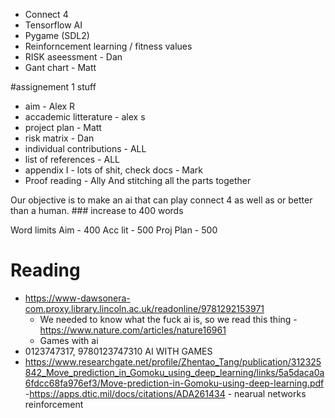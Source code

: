 - Connect 4
- Tensorflow AI
- Pygame (SDL2)
- Reinforncement learning / fitness values 
- RISK aseessment - Dan
- Gant chart - Matt


#assignement 1 stuff
- aim - Alex R
- accademic litterature - alex s
- project plan - Matt
- risk matrix - Dan
- individual contributions - ALL
- list of references - ALL
- appendix I - lots of shit, check docs - Mark
- Proof reading - Ally    And stitching all the parts together

Our objective is to make an ai that can play connect 4 as well as or better than a human. ### increase to 400 words


Word limits
 Aim - 400
 Acc lit - 500
 Proj Plan - 500




# Reading
 - https://www-dawsonera-com.proxy.library.lincoln.ac.uk/readonline/9781292153971
   - We needed to know what the fuck ai is, so we read this thing
 -https://www.nature.com/articles/nature16961
   - Games with ai
 - 0123747317, 9780123747310 AI WITH GAMES
 - https://www.researchgate.net/profile/Zhentao_Tang/publication/312325842_Move_prediction_in_Gomoku_using_deep_learning/links/5a5daca0a6fdcc68fa976ef3/Move-prediction-in-Gomoku-using-deep-learning.pdf 
 -https://apps.dtic.mil/docs/citations/ADA261434 - nearual networks reinforcement
 
